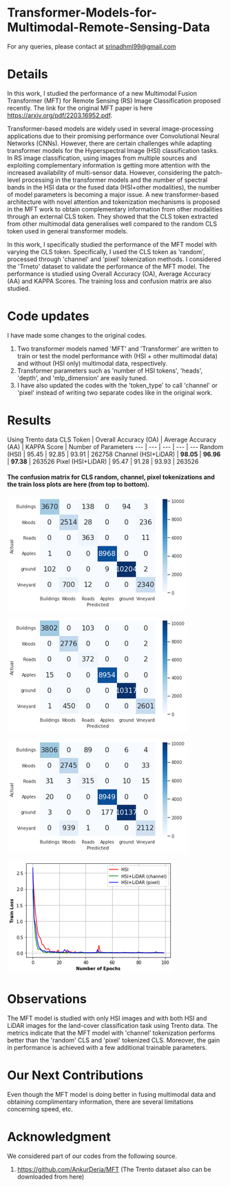 # Transformer-Models-for-Multimodal-Remote-Sensing-Data

For any queries, please contact at srinadhml99@gmail.com

# Details
In this work, I studied the performance of a new Multimodal Fusion Transformer (MFT) for Remote Sensing (RS) Image Classification proposed recently. The link for the original MFT paper is here https://arxiv.org/pdf/2203.16952.pdf. 

Transformer-based models are widely used in several image-processing applications due to their promising performance over Convolutional Neural Networks (CNNs). However, there are certain challenges while adapting transformer models for the Hyperspectral Image (HSI) classification tasks. In RS image classification, using images from multiple sources and exploiting complementary information is getting more attention with the increased availability of multi-sensor data. However, considering the patch-level processing in the transformer models and the number of spectral bands in the HSI data or the fused data (HSI+other modalities), the number of model parameters is becoming a major issue. A new transformer-based architecture with novel attention and tokenization mechanisms is proposed in the MFT work to obtain complementary information from other modalities through an external CLS token. They showed that the CLS token extracted from other multimodal data generalises well compared to the random CLS token used in general transformer models.

In this work, I specifically studied the performance of the MFT model with varying the CLS token. Specifically, I used the CLS token as 'random', processed through 'channel' and 'pixel' tokenization methods. I considered the 'Trneto' dataset to validate the performance of the MFT model.
The performance is studied using Overall Accuracy (OA), Average Accuracy (AA) and KAPPA Scores. The training loss and confusion matrix are also studied. 

# Code updates
I have made some changes to the original codes.

1. Two transformer models named 'MFT' and 'Transformer' are written to train or test the model performance with (HSI + other multimodal data) and without (HSI only) multimodal data, respectively.
2. Transformer parameters such as 'number of HSI tokens', 'heads', 'depth', and 'mlp_dimension' are easily tuned.
3. I have also updated the codes with the 'token_type' to call 'channel' or 'pixel' instead of writing two separate codes like in the original work.

# Results
Using Trento data
CLS Token | Overall Accuracy (OA) | Average Accuracy (AA) | KAPPA Score | Number of Parameters
--- | --- | --- | --- | ---
Random (HSI) | 95.45 | 92.85 | 93.91 | 262758
Channel (HSI+LiDAR) | **98.05** | **96.96** | **97.38** | 263526
Pixel (HSI+LiDAR) | 95.47 | 91.28 | 93.93 | 263526

#### The confusion matrix for CLS random, channel, pixel tokenizations and the train loss plots are here (from top to bottom).

![plot](./MFT_Plots/HSI_Confusionmatrix.png)

![plot](./MFT_Plots/HSILidar_channel_Confusionmatrix.png)

![plot](./MFT_Plots/HSILidar_pixel_Confusionmatrix.png)

![plot](./MFT_Plots/epoch_vs_train_loss.png)

# Observations
The MFT model is studied with only HSI images and with both HSI and LiDAR images for the land-cover classification task using Trento data. The metrics indicate that the MFT model with 'channel' tokenization performs better than the 'random' CLS and 'pixel' tokenized CLS. Moreover, the gain in performance is achieved with a few additional trainable parameters.

# Our Next Contributions
Even though the MFT model is doing better in fusing multimodal data and obtaining complimentary information, there are several limitations concerning speed, etc.

# Acknowledgment
We considered part of our codes from the following source.
1. https://github.com/AnkurDeria/MFT (The Trento dataset also can be downloaded from here)
